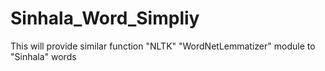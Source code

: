 # Sinhala_Word_Simpliy
This will provide similar function "NLTK"  "WordNetLemmatizer" module to "Sinhala" words 
